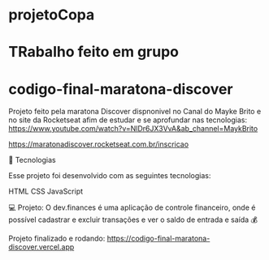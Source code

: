

# projetoCopa

# TRabalho feito em grupo

# codigo-final-maratona-discover

Projeto feito pela maratona Discover dispnonivel no Canal do Mayke Brito  e no site da Rocketseat afim de estudar e se aprofundar nas tecnologias:
https://www.youtube.com/watch?v=NlDr6JX3VvA&ab_channel=MaykBrito


https://maratonadiscover.rocketseat.com.br/inscricao 




🚀 Tecnologias


Esse projeto foi desenvolvido com as seguintes tecnologias:

HTML
CSS
JavaScript




💻 Projeto:
O dev.finances é uma aplicação de controle financeiro, onde é possível cadastrar e excluir transações e ver o saldo de entrada e saída 💰

Projeto finalizado e rodando:
https://codigo-final-maratona-discover.vercel.app
